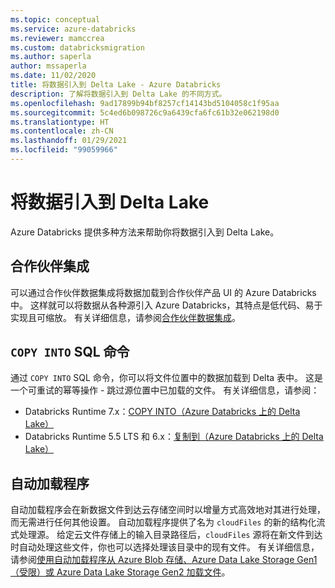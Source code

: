 ```yaml
---
ms.topic: conceptual
ms.service: azure-databricks
ms.reviewer: mamccrea
ms.custom: databricksmigration
ms.author: saperla
author: mssaperla
ms.date: 11/02/2020
title: 将数据引入到 Delta Lake - Azure Databricks
description: 了解将数据引入到 Delta Lake 的不同方式。
ms.openlocfilehash: 9ad17899b94bf8257cf14143bd5104058c1f95aa
ms.sourcegitcommit: 5c4ed6b098726c9a6439cfa6fc61b32e062198d0
ms.translationtype: HT
ms.contentlocale: zh-CN
ms.lasthandoff: 01/29/2021
ms.locfileid: "99059966"
---
```

# <a name="ingest-data-into-delta-lake"></a>将数据引入到 Delta Lake

Azure Databricks 提供多种方法来帮助你将数据引入到 Delta Lake。

## <a name="partner-integrations"></a>合作伙伴集成

可以通过合作伙伴数据集成将数据加载到合作伙伴产品 UI 的 Azure Databricks 中。 这样就可以将数据从各种源引入 Azure Databricks，其特点是低代码、易于实现且可缩放。 有关详细信息，请参阅[合作伙伴数据集成](../integrations/ingestion/index.md)。

## <a name="copy-into-sql-command"></a>``COPY INTO`` SQL 命令

通过 ``COPY INTO`` SQL 命令，你可以将文件位置中的数据加载到 Delta 表中。 这是一个可重试的幂等操作 - 跳过源位置中已加载的文件。 有关详细信息，请参阅：

* Databricks Runtime 7.x：[COPY INTO（Azure Databricks 上的 Delta Lake）](../spark/latest/spark-sql/language-manual/delta-copy-into.md)
* Databricks Runtime 5.5 LTS 和 6.x：[复制到（Azure Databricks 上的 Delta Lake）](../spark/2.x/spark-sql/language-manual/copy-into.md)

## <a name="auto-loader"></a>自动加载程序

自动加载程序会在新数据文件到达云存储空间时以增量方式高效地对其进行处理，而无需进行任何其他设置。  自动加载程序提供了名为 ``cloudFiles`` 的新的结构化流式处理源。 给定云文件存储上的输入目录路径后，``cloudFiles`` 源将在新文件到达时自动处理这些文件，你也可以选择处理该目录中的现有文件。 有关详细信息，请参阅[使用自动加载程序从 Azure Blob 存储、Azure Data Lake Storage Gen1（受限）或 Azure Data Lake Storage Gen2 加载文件](../spark/latest/structured-streaming/auto-loader.md)。